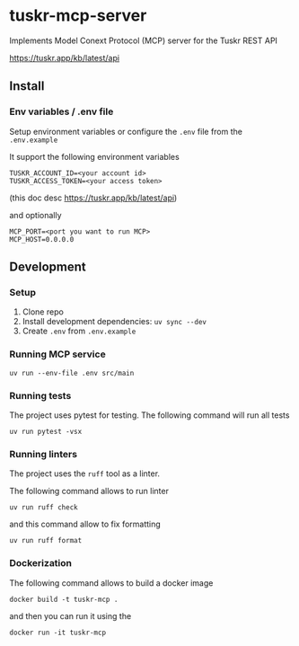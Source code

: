 # tuskr-mcp-server

Implements Model Conext Protocol (MCP) server for the Tuskr REST API

https://tuskr.app/kb/latest/api


## Install

### Env variables / .env file

Setup environment variables or configure the `.env` file from the `.env.example`

It support the following environment variables

```
TUSKR_ACCOUNT_ID=<your account id>
TUSKR_ACCESS_TOKEN=<your access token>
```
(this doc desc https://tuskr.app/kb/latest/api)

and optionally 
```
MCP_PORT=<port you want to run MCP>
MCP_HOST=0.0.0.0
```

## Development

### Setup

1. Clone repo
2. Install development dependencies:
`uv sync --dev`
3. Create `.env` from `.env.example`

### Running MCP service

```
uv run --env-file .env src/main
```

### Running tests

The project uses pytest for testing. The following command will run all tests

```
uv run pytest -vsx
```

### Running linters

The project uses the `ruff` tool as a linter.

The following command allows to run linter

```
uv run ruff check
```

and this command allow to fix formatting

```
uv run ruff format
```

### Dockerization

The following command allows to build a docker image
```
docker build -t tuskr-mcp .
```

and then you can run it using the
```
docker run -it tuskr-mcp
```
